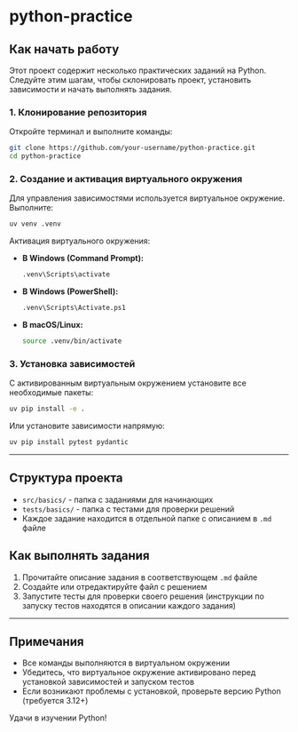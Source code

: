 # python-practice

## Как начать работу

Этот проект содержит несколько практических заданий на Python. Следуйте этим шагам, чтобы склонировать проект, установить зависимости и начать выполнять задания.

### 1. Клонирование репозитория

Откройте терминал и выполните команды:

```sh
git clone https://github.com/your-username/python-practice.git
cd python-practice
```

### 2. Создание и активация виртуального окружения

Для управления зависимостями используется виртуальное окружение. Выполните:

```sh
uv venv .venv
```

Активация виртуального окружения:

- **В Windows (Command Prompt):**
  ```sh
  .venv\Scripts\activate
  ```
- **В Windows (PowerShell):**
  ```sh
  .venv\Scripts\Activate.ps1
  ```
- **В macOS/Linux:**
  ```sh
  source .venv/bin/activate
  ```

### 3. Установка зависимостей

С активированным виртуальным окружением установите все необходимые пакеты:

```sh
uv pip install -e .
```

Или установите зависимости напрямую:

```sh
uv pip install pytest pydantic
```

---

## Структура проекта

- `src/basics/` - папка с заданиями для начинающих
- `tests/basics/` - папка с тестами для проверки решений
- Каждое задание находится в отдельной папке с описанием в `.md` файле

## Как выполнять задания

1. Прочитайте описание задания в соответствующем `.md` файле
2. Создайте или отредактируйте файл с решением
3. Запустите тесты для проверки своего решения (инструкции по запуску тестов находятся в описании каждого задания)

---

## Примечания

- Все команды выполняются в виртуальном окружении
- Убедитесь, что виртуальное окружение активировано перед установкой зависимостей и запуском тестов
- Если возникают проблемы с установкой, проверьте версию Python (требуется 3.12+)

Удачи в изучении Python!